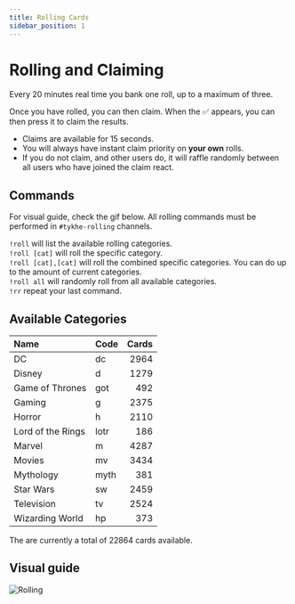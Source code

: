 ```yaml
---
title: Rolling Cards
sidebar_position: 1
---
```

# Rolling and Claiming

Every 20 minutes real time you bank one roll, up to a maximum of three.

Once you have rolled, you can then claim. When the ✅ appears, you can then press it to claim the results.

- Claims are available for 15 seconds.
- You will always have instant claim priority on **your own** rolls.
- If you do not claim, and other users do, it will raffle randomly between all users who have joined the claim react.

## Commands

For visual guide, check the gif below. All rolling commands must be performed in `#tykhe-rolling` channels.

`!roll` will list the available rolling categories.  
`!roll [cat]` will roll the specific category.  
`!roll [cat],[cat]` will roll the combined specific categories. You can do up to the amount of current categories.  
`!roll all` will randomly roll from all available categories.  
`!rr` repeat your last command.

## Available Categories

|Name|Code|Cards|
|:---|:---|---:|
|DC|dc|2964|
|Disney|d|1279|
|Game of Thrones|got|492|
|Gaming|g|2375|
|Horror|h|2110|
|Lord of the Rings|lotr|186|
|Marvel|m|4287|
|Movies|mv|3434|
|Mythology|myth|381|
|Star Wars|sw|2459|
|Television|tv|2524|
|Wizarding World|hp|373|

The are currently a total of 22864 cards available.

## Visual guide

![Rolling](https://i.imgur.com/O8cFgEw.gif)